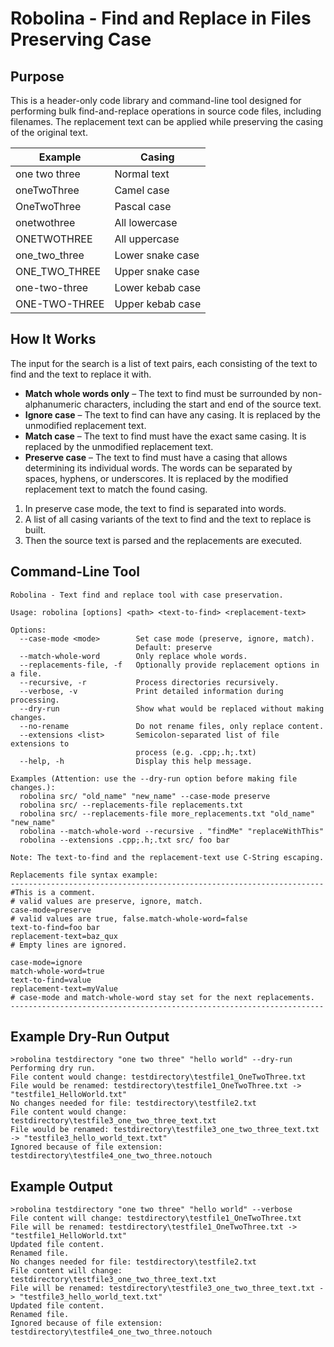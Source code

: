 # Robolina - Find and Replace in Files Preserving Case

## Purpose

This is a header-only code library and command-line tool designed for performing 
bulk find-and-replace operations in source code files, including filenames. The 
replacement text can be applied while preserving the casing of the original text.

| Example        | Casing            |
|--------------- |------------------|
| one two three  | Normal text      |
| oneTwoThree    | Camel case       |
| OneTwoThree    | Pascal case      |
| onetwothree    | All lowercase    |
| ONETWOTHREE    | All uppercase    |
| one_two_three  | Lower snake case |
| ONE_TWO_THREE  | Upper snake case |
| one-two-three  | Lower kebab case |
| ONE-TWO-THREE  | Upper kebab case |

## How It Works

The input for the search is a list of text pairs, each consisting of the text to 
find and the text to replace it with.

* **Match whole words only** – The text to find must be surrounded by 
  non-alphanumeric characters, including the start and end of the source text.
* **Ignore case** – The text to find can have any casing. It is replaced by the 
  unmodified replacement text.
* **Match case** – The text to find must have the exact same casing. It is 
  replaced by the unmodified replacement text.
* **Preserve case** – The text to find must have a casing that allows determining 
  its individual words. The words can be separated by spaces, hyphens, or 
  underscores. It is replaced by the modified replacement text to match the found 
  casing.

1. In preserve case mode, the text to find is separated into words.
2. A list of all casing variants of the text to find and the text to replace is 
   built.
3. Then the source text is parsed and the replacements are executed.

## Command-Line Tool

```
Robolina - Text find and replace tool with case preservation.

Usage: robolina [options] <path> <text-to-find> <replacement-text>

Options:
  --case-mode <mode>        Set case mode (preserve, ignore, match).
                            Default: preserve
  --match-whole-word        Only replace whole words.
  --replacements-file, -f   Optionally provide replacement options in a file.
  --recursive, -r           Process directories recursively.
  --verbose, -v             Print detailed information during processing.
  --dry-run                 Show what would be replaced without making changes.
  --no-rename               Do not rename files, only replace content.
  --extensions <list>       Semicolon-separated list of file extensions to
                            process (e.g. .cpp;.h;.txt)
  --help, -h                Display this help message.

Examples (Attention: use the --dry-run option before making file changes.):
  robolina src/ "old_name" "new_name" --case-mode preserve
  robolina src/ --replacements-file replacements.txt
  robolina src/ --replacements-file more_replacements.txt "old_name" "new_name"
  robolina --match-whole-word --recursive . "findMe" "replaceWithThis"
  robolina --extensions .cpp;.h;.txt src/ foo bar

Note: The text-to-find and the replacement-text use C-String escaping.

Replacements file syntax example:
----------------------------------------------------------------------
#This is a comment.
# valid values are preserve, ignore, match.
case-mode=preserve
# valid values are true, false.match-whole-word=false
text-to-find=foo bar
replacement-text=baz_qux
# Empty lines are ignored.

case-mode=ignore
match-whole-word=true
text-to-find=value
replacement-text=myValue
# case-mode and match-whole-word stay set for the next replacements.
----------------------------------------------------------------------
```

## Example Dry-Run Output
```
>robolina testdirectory "one two three" "hello world" --dry-run
Performing dry run.
File content would change: testdirectory\testfile1_OneTwoThree.txt
File would be renamed: testdirectory\testfile1_OneTwoThree.txt -> "testfile1_HelloWorld.txt"
No changes needed for file: testdirectory\testfile2.txt
File content would change: testdirectory\testfile3_one_two_three_text.txt
File would be renamed: testdirectory\testfile3_one_two_three_text.txt -> "testfile3_hello_world_text.txt"
Ignored because of file extension: testdirectory\testfile4_one_two_three.notouch
```

## Example Output
```
>robolina testdirectory "one two three" "hello world" --verbose
File content will change: testdirectory\testfile1_OneTwoThree.txt
File will be renamed: testdirectory\testfile1_OneTwoThree.txt -> "testfile1_HelloWorld.txt"
Updated file content.
Renamed file.
No changes needed for file: testdirectory\testfile2.txt
File content will change: testdirectory\testfile3_one_two_three_text.txt
File will be renamed: testdirectory\testfile3_one_two_three_text.txt -> "testfile3_hello_world_text.txt"
Updated file content.
Renamed file.
Ignored because of file extension: testdirectory\testfile4_one_two_three.notouch
```
